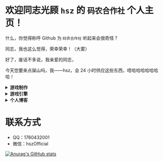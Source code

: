 # 欢迎同志光顾 `hsz` 的 `码农合作社` 个人主页！

什么，你觉得称呼 Github 为 `码农合作社` 听起来会很奇怪？

同志，我也这么觉得，荣幸荣幸！（大雾）

好了，废话不多说，我亲爱的同志，

今天您要来点屎山吗，我——hsz，会 24 小时供应这些东西，唔哈哈哈哈哈哈哈！

<details>
 <summary><strong> 游戏制作 </strong></summary>

- [【AdenClient】由 CardinalProject 设定集 为蓝本而预计进行长期开发的项目](https://github.com/cardinaldevgroup/AdenClient)
  
- [【SandboxSample】尝试使用 EtherEngine 制作的 2D 沙盒示例游戏](https://github.com/EtherProject/EtherWorkCollection/tree/main/SandboxSample)  

- [【坦克大战】初学 EtherEngine 时模仿制作的游戏](https://github.com/EtherProject/EtherWorkCollection/tree/main/%E5%9D%A6%E5%85%8B%E5%A4%A7%E6%88%98)
  
</details>

<details>
  <summary><strong> 游戏引擎 </strong></summary>
  
- [【EtherEngineX】将 SDL 封装为 lua 层 API 的游戏引擎](https://github.com/EtherProject/EtherEngineX)
  
- [【炮灰引擎】高二时所编写的首个"引擎"(黑历史)](https://github.com/hszOfficial-16/CannonFodder)
  
</details>

<details>
  <summary><strong> 个人博客 </strong></summary>

- [【hsz's Blog】学习程序相关知识时所记录的笔记](https://github.com/hszOfficial-16/Blog)
  
- [【Aden 开发日记】开发 Aden 时写下的各个方面的记录](https://github.com/hszOfficial-16/AdenDevelopmentDiary)
  
</details>

# 联系方式
+ QQ：1760432001
+ 微信：hszOfficial

[![Anurag's GitHub stats](https://github-readme-stats.vercel.app/api?username=hszOfficial-16)](https://github.com/anuraghazra/github-readme-stats)
